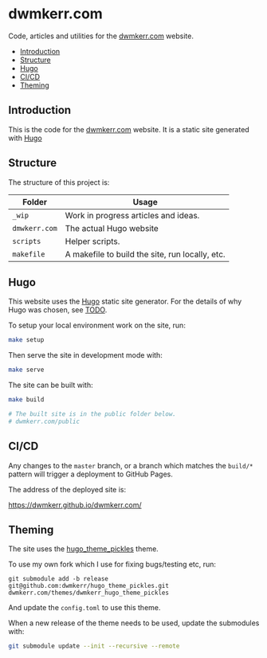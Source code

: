 # dwmkerr.com

Code, articles and utilities for the [dwmkerr.com](https://dwmkerr.com) website.

<!-- vim-markdown-toc GFM -->

* [Introduction](#introduction)
* [Structure](#structure)
* [Hugo](#hugo)
* [CI/CD](#cicd)
* [Theming](#theming)

<!-- vim-markdown-toc -->

## Introduction

This is the code for the [dwmkerr.com](https://dwmkerr.com) website. It is a static site generated with [Hugo](https://gohugo.io/)

## Structure

The structure of this project is:

| Folder        | Usage                                           |
|---------------|-------------------------------------------------|
| `_wip`        | Work in progress articles and ideas.            |
| `dmwkerr.com` | The actual Hugo website                         |
| `scripts`     | Helper scripts.                                 |
| `makefile`    | A makefile to build the site, run locally, etc. |

## Hugo

This website uses the [Hugo](https://gohugo.io/) static site generator. For the details of why Hugo was chosen, see [TODO](TODO).

To setup your local environment work on the site, run:

```sh
make setup
```

Then serve the site in development mode with:

```sh
make serve
```

The site can be built with:

```sh
make build

# The built site is in the public folder below.
# dwmkerr.com/public
```

## CI/CD

Any changes to the `master` branch, or a branch which matches the `build/*` pattern will trigger a deployment to GitHub Pages.

The address of the deployed site is:

https://dwmkerr.github.io/dwmkerr.com/

## Theming

The site uses the [hugo_theme_pickles]() theme.

To use my own fork which I use for fixing bugs/testing etc, run:

```
git submodule add -b release git@github.com:dwmkerr/hugo_theme_pickles.git dwmkerr.com/themes/dwmkerr_hugo_theme_pickles
```

And update the `config.toml` to use this theme.

When a new release of the theme needs to be used, update the submodules with:

```sh
git submodule update --init --recursive --remote
```

